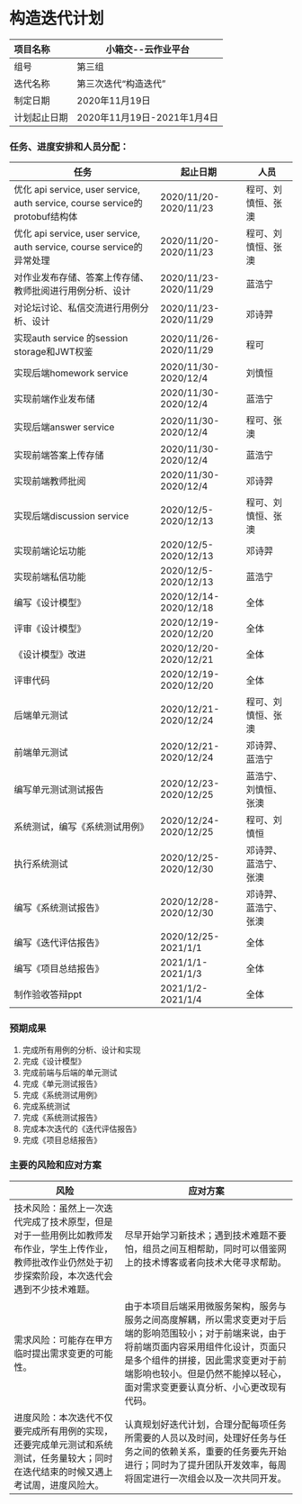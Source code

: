 # **构造迭代计划**

| 项目名称     | 小箱交--云作业平台          |
| :----------- | --------------------------- |
| 组号         | 第三组                      |
| 迭代名称     | 第三次迭代“构造迭代”        |
| 制定日期     | 2020年11月19日              |
| 计划起止日期 | 2020年11月19日-2021年1月4日 |



### 任务、进度安排和人员分配：

| 任务                                                         | 起止日期              | 人员                 |
| ------------------------------------------------------------ | --------------------- | -------------------- |
| 优化 api service, user service, auth service, course service的protobuf结构体 | 2020/11/20-2020/11/23 | 程可、刘慎恒、张澳   |
| 优化 api service, user service, auth service, course service的异常处理 | 2020/11/20-2020/11/23 | 程可、刘慎恒、张澳   |
| 对作业发布存储、答案上传存储、教师批阅进行用例分析、设计     | 2020/11/23-2020/11/29 | 蓝浩宁               |
| 对论坛讨论、私信交流进行用例分析、设计                       | 2020/11/23-2020/11/29 | 邓诗羿               |
| 实现auth service 的session storage和JWT权鉴                  | 2020/11/26-2020/11/29 | 程可                 |
| 实现后端homework service                                     | 2020/11/30-2020/12/4  | 刘慎恒               |
| 实现前端作业发布储                                           | 2020/11/30-2020/12/4  | 蓝浩宁               |
| 实现后端answer service                                       | 2020/11/30-2020/12/4  | 程可、张澳           |
| 实现前端答案上传存储                                         | 2020/11/30-2020/12/4  | 蓝浩宁               |
| 实现前端教师批阅                                             | 2020/11/30-2020/12/4  | 邓诗羿               |
| 实现后端discussion service                                   | 2020/12/5-2020/12/13  | 程可、刘慎恒、张澳   |
| 实现前端论坛功能                                             | 2020/12/5-2020/12/13  | 邓诗羿               |
| 实现前端私信功能                                             | 2020/12/5-2020/12/13  | 蓝浩宁               |
| 编写《设计模型》                                             | 2020/12/14-2020/12/18 | 全体                 |
| 评审《设计模型》                                             | 2020/12/19-2020/12/20 | 全体                 |
| 《设计模型》改进                                             | 2020/12/20-2020/12/21 | 全体                 |
| 评审代码                                                     | 2020/12/19-2020/12/20 | 全体                 |
| 后端单元测试                                                 | 2020/12/21-2020/12/24 | 程可、刘慎恒、张澳   |
| 前端单元测试                                                 | 2020/12/21-2020/12/24 | 邓诗羿、蓝浩宁       |
| 编写单元测试测试报告                                         | 2020/12/23-2020/12/25 | 蓝浩宁、刘慎恒、张澳 |
| 系统测试，编写《系统测试用例》                               | 2020/12/24-2020/12/25 | 程可、刘慎恒         |
| 执行系统测试                                                 | 2020/12/25-2020/12/30 | 邓诗羿、蓝浩宁、张澳 |
| 编写《系统测试报告》                                         | 2020/12/28-2020/12/30 | 邓诗羿、蓝浩宁、张澳 |
| 编写《迭代评估报告》                                         | 2020/12/25-2021/1/1   | 全体                 |
| 编写《项目总结报告》                                         | 2021/1/1-2021/1/3     | 全体                 |
| 制作验收答辩ppt                                              | 2021/1/2-2021/1/4     | 全体                 |



### 预期成果

1. 完成所有用例的分析、设计和实现
2. 完成《设计模型》
3. 完成前端与后端的单元测试
4. 完成《单元测试报告》
5. 完成《系统测试用例》
6. 完成系统测试
7. 完成《系统测试报告》
8. 完成本次迭代的《迭代评估报告》
9. 完成《项目总结报告》



### 主要的风险和应对方案

| 风险                                                         | 应对方案                                                     |
| ------------------------------------------------------------ | ------------------------------------------------------------ |
| 技术风险：虽然上一次迭代完成了技术原型，但是对于一些用例比如教师发布作业，学生上传作业，教师批改作业仍然处于初步探索阶段，本次迭代会遇到不少技术难题。 | 尽早开始学习新技术；遇到技术难题不要怕，组员之间互相帮助，同时可以借鉴网上的技术博客或者向技术大佬寻求帮助。 |
| 需求风险：可能存在甲方临时提出需求变更的可能性。             | 由于本项目后端采用微服务架构，服务与服务之间高度解耦，所以需求变更对于后端的影响范围较小；对于前端来说，由于将前端页面内容采用组件化设计，页面只是多个组件的拼接，因此需求变更对于前端影响也较小。但是仍然不能掉以轻心，面对需求变更要认真分析、小心更改现有代码。 |
| 进度风险：本次迭代不仅要完成所有用例的实现，还要完成单元测试和系统测试，任务量较大；同时在迭代结束的时候又遇上考试周，进度风险大。 | 认真规划好迭代计划，合理分配每项任务所需要的人员以及时间，处理好任务与任务之间的依赖关系，重要的任务要先开始进行；同时为了提升团队开发效率，每周将固定进行一次组会以及一次共同开发。 |


